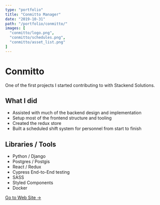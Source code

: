 ```yaml
---
type: "portfolio"
title: "Conmitto Manager"
date: "2019-10-31"
path: "/portfolio/conmitto/"
images: [
  "conmitto/logo.png",  
  "conmitto/schedules.png",
  "conmitto/asset_list.png"
]
---
```


# Conmitto

One of the first projects I started contributing to with Stackend Solutions.

## What I did
- Assisted with much of the backend design and implementation 
- Setup most of the frontend structure and tooling 
- Created the redux store
- Built a scheduled shift system for personnel from start to finish

## Libraries / Tools
- Python / Django
- Postgres / Postgis
- React / Redux
- Cypress End-to-End testing
- SASS
- Styled Components
- Docker 


[Go to Web Site →](https://conmitto.io)

